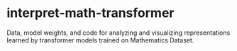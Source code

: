 # interpret-math-transformer
Data, model weights, and code for analyzing and visualizing representations learned by transformer models trained on Mathematics Dataset.
